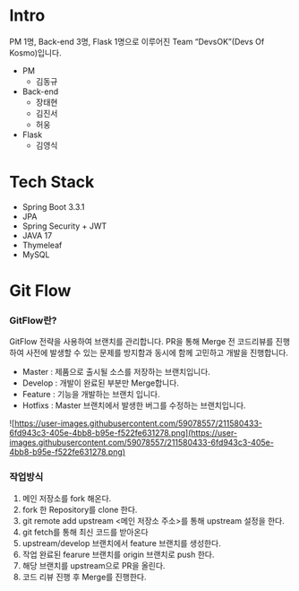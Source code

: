 # Intro

PM 1명, Back-end 3명, Flask 1명으로 이루어진 Team “DevsOK”(Devs Of Kosmo)입니다.

- PM
    - 김동규
- Back-end
    - 장태현
    - 김진서
    - 허웅
- Flask
    - 김영식

# Tech Stack

- Spring Boot 3.3.1
- JPA
- Spring Security + JWT
- JAVA 17
- Thymeleaf
- MySQL

# Git Flow
### GitFlow란?
GitFlow 전략을 사용하여 브랜치를 관리합니다. PR을 통해 Merge 전 코드리뷰를 진행하여 사전에 발생할 수 있는 문제를 방지함과 동시에 함께 고민하고 개발을 진행합니다.

- Master : 제품으로 출시될 소스를 저장하는 브랜치입니다.
- Develop : 개발이 완료된 부분만 Merge합니다.
- Feature : 기능을 개발하는 브랜치 입니다.
- Hotfixs : Master 브랜치에서 발생한 버그를 수정하는 브랜치입니다.

![https://user-images.githubusercontent.com/59078557/211580433-6fd943c3-405e-4bb8-b95e-f522fe631278.png](https://user-images.githubusercontent.com/59078557/211580433-6fd943c3-405e-4bb8-b95e-f522fe631278.png)

### 작업방식
1. 메인 저장소를 fork 해온다.
2. fork 한 Repository를 clone 한다.
3. git remote add upstream <메인 저장소 주소>를 통해 upstream 설정을 한다.
4. git fetch를 통해 최신 코드를 받아온다
5. upstream/develop 브랜치에서 feature 브랜치를 생성한다.
6. 작업 완료된 fearure 브랜치를 origin 브랜치로 push 한다.
7. 해당 브랜치를 upstream으로 PR을 올린다.
8. 코드 리뷰 진행 후 Merge를 진행한다.
